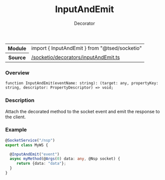 
<header class="symbol-info-header"><h1 id="inputandemit">InputAndEmit</h1><label class="symbol-info-type-label decorator">Decorator</label></header>
<!-- summary -->
<section class="symbol-info"><table class="is-full-width"><tbody><tr><th>Module</th><td><div class="lang-typescript"><span class="token keyword">import</span> { InputAndEmit }&nbsp;<span class="token keyword">from</span>&nbsp;<span class="token string">"@tsed/socketio"</span></div></td></tr><tr><th>Source</th><td><a href="https://github.com/Romakita/ts-express-decorators/blob/v4.27.1/src//socketio/decorators/inputAndEmit.ts#L0-L0">/socketio/decorators/inputAndEmit.ts</a></td></tr></tbody></table></section>
<!-- overview -->


### Overview


<pre><code class="typescript-lang ">function <span class="token function">InputAndEmit</span><span class="token punctuation">(</span>eventName<span class="token punctuation">:</span> <span class="token keyword">string</span><span class="token punctuation">)</span><span class="token punctuation">:</span> <span class="token punctuation">(</span>target<span class="token punctuation">:</span> <span class="token keyword">any</span><span class="token punctuation">,</span> propertyKey<span class="token punctuation">:</span> <span class="token keyword">string</span><span class="token punctuation">,</span> descriptor<span class="token punctuation">:</span> PropertyDescriptor<span class="token punctuation">)</span> => <span class="token keyword">void</span><span class="token punctuation">;</span></code></pre>


<!-- Parameters -->

<!-- Description -->


### Description

Attach the decorated method to the socket event and emit the response to the client.

### Example

```typescript
@SocketService("/nsp")
export class MyWS {

  @InputAndEmit("event")
  async myMethod(@Args(0) data: any, @Nsp socket) {
     return {data: "data"};
  }
}
```

<!-- Members -->

